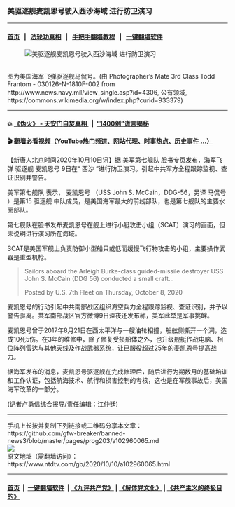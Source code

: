 ### 美驱逐舰麦凯恩号驶入西沙海域 进行防卫演习
------------------------

#### [首页](https://github.com/gfw-breaker/banned-news3/blob/master/README.md) &nbsp;&nbsp;|&nbsp;&nbsp; [法轮功真相](https://github.com/begood0513/basic/blob/master/README.md)  &nbsp;&nbsp;|&nbsp;&nbsp; [手把手翻墙教程](https://github.com/gfw-breaker/guides/wiki)  &nbsp;&nbsp;|&nbsp;&nbsp; [一键翻墙软件](https://github.com/gfw-breaker/nogfw/blob/master/README.md)  



<div><div class="featured_image">
 <figure>
  <img alt="美驱逐舰麦凯恩号驶入西沙海域 进行防卫演习" src="https://i.ntdtv.com/assets/uploads/2020/10/USS_John_S._McCain_DDG-56-800x450.jpg"/>
 </figure><br/>
 <span class="caption">
  图为美国海军飞弹驱逐舰马侃号。(由 Photographer’s Mate 3rd Class Todd Frantom - 030126-N-1810F-002 from http://www.news.navy.mil/view_single.asp?id=4306, 公有领域, https://commons.wikimedia.org/w/index.php?curid=933379)
 </span>
</div>
</div><hr/>

#### 💥 [《伪火》 - 天安门自焚真相 ](http://158.247.195.190:10000/videos/blog/weihuo.html)&nbsp; |&nbsp; [“1400例”谎言揭秘  ](http://158.247.195.190:10000/videos/blog/jiexi1400.html)

#### [ 🎬  翻墙必看视频（YouTube热门频道、网站代理、时事热点、历史事件 ...）](https://github.com/gfw-breaker/links/blob/master/banned.md)

<div><div class="post_content" itemprop="articleBody">
 <p>
  【新唐人北京时间2020年10月10日讯】据
  <ok href="https://www.ntdtv.com/gb/美军第七舰队.htm">
   美军第七舰队
  </ok>
  脸书专页发布，海军飞弹
  <ok href="https://www.ntdtv.com/gb/驱逐舰.htm">
   驱逐舰
  </ok>
  <ok href="https://www.ntdtv.com/gb/麦凯恩号.htm">
   麦凯恩号
  </ok>
  9日在“
  <ok href="https://www.ntdtv.com/gb/西沙.htm">
   西沙
  </ok>
  ”进行防卫演习。引起中共军方全程跟踪监视、查证识别并警告。
 </p>
 <p>
  <ok href="https://www.ntdtv.com/gb/美军第七舰队.htm">
   美军第七舰队
  </ok>
  表示，
  <ok href="https://www.ntdtv.com/gb/麦凯恩号.htm">
   麦凯恩号
  </ok>
  （USS John S. McCain，DDG-56，另译
  <ok href="https://www.ntdtv.com/gb/马侃号.htm">
   马侃号
  </ok>
  ）是第15
  <ok href="https://www.ntdtv.com/gb/驱逐舰.htm">
   驱逐舰
  </ok>
  中队成员，是美国海军最大的前线部队，也是第七舰队的主要水面部队。
 </p>
 <p>
  第七舰队在脸书发布麦凯恩号在舰上进行小艇攻击小组（SCAT）演习的画面，但未说明进行演习所在海域。
 </p>
 <p>
  SCAT是美国军舰上负责防御小型船只或低而缓慢飞行物攻击的小组，主要操作武器是重型机枪。
 </p>
 <div id="fb-root">
 </div>
 <p>
  <script async="1" crossorigin="anonymous" defer="1" nonce="bPCNrPBB" src="https://connect.facebook.net/en_US/sdk.js#xfbml=1&amp;version=v8.0">
  </script>
 </p>
 <div class="fb-post" data-href="https://www.facebook.com/7thfleet/posts/10158776395342402" data-width="500">
  <blockquote cite="https://www.facebook.com/7thfleet/posts/10158776395342402" class="fb-xfbml-parse-ignore">
   <p>
    Sailors aboard the Arleigh Burke-class guided-missile destroyer USS John S. McCain (DDG 56) conducted a small craft…
   </p>
   <p>
    Posted by
    <ok href="https://www.facebook.com/7thfleet/">
     U.S. 7th Fleet
    </ok>
    on
    <ok href="https://www.facebook.com/7thfleet/posts/10158776395342402">
     Thursday, October 8, 2020
    </ok>
   </p>
  </blockquote>
 </div>
 <p>
  麦凯恩号的行动引起中共南部战区组织海空兵力全程跟踪监视、查证识别，并予以警告驱离。共军南部战区官方微博9日深夜还发布称，美军此举是军事挑衅。
 </p>
 <p>
  麦凯恩号曾于2017年8月21日在西太平洋与一艘油轮相撞，船舷侧撕开一个洞，造成10死5伤。在3年的维修中，除了修复受损船体之外，也升级舰艇作战电脑、相位阵列雷达与其他天线及作战武器系统，让已服役超过25年的麦凯恩号提高战力。
 </p>
 <p>
  据海军发布的消息，麦凯恩号驱逐舰在完成修理后，随后进行为期数月的基础培训和工作认证，包括航海技术、航行和损害控制的考核，这也是在军舰事故后，美国海军改革的一部分。
 </p>
 <p>
  (记者卢勇信综合报导/责任编辑：江仲廷)
 </p>
 <div class="single_ad">
 </div>
</div>
</div>
<hr/>
手机上长按并复制下列链接或二维码分享本文章：<br/>
https://github.com/gfw-breaker/banned-news3/blob/master/pages/prog203/a102960065.md <br/>
<a href='https://github.com/gfw-breaker/banned-news3/blob/master/pages/prog203/a102960065.md'><img src='https://github.com/gfw-breaker/banned-news3/blob/master/pages/prog203/a102960065.md.png'/></a> <br/>
原文地址（需翻墙访问）：https://www.ntdtv.com/gb/2020/10/10/a102960065.html


------------------------
#### [首页](https://github.com/gfw-breaker/banned-news3/blob/master/README.md) &nbsp;|&nbsp; [一键翻墙软件](https://github.com/gfw-breaker/nogfw/blob/master/README.md) &nbsp;| [《九评共产党》](https://github.com/gfw-breaker/9ping.md/blob/master/README.md#九评之一评共产党是什么) | [《解体党文化》](https://github.com/gfw-breaker/jtdwh.md/blob/master/README.md) | [《共产主义的终极目的》](https://github.com/gfw-breaker/gczydzjmd.md/blob/master/README.md)


<img src='http://gfw-breaker.win/banned-news3/pages/prog203/a102960065.md' width='0px' height='0px'/>